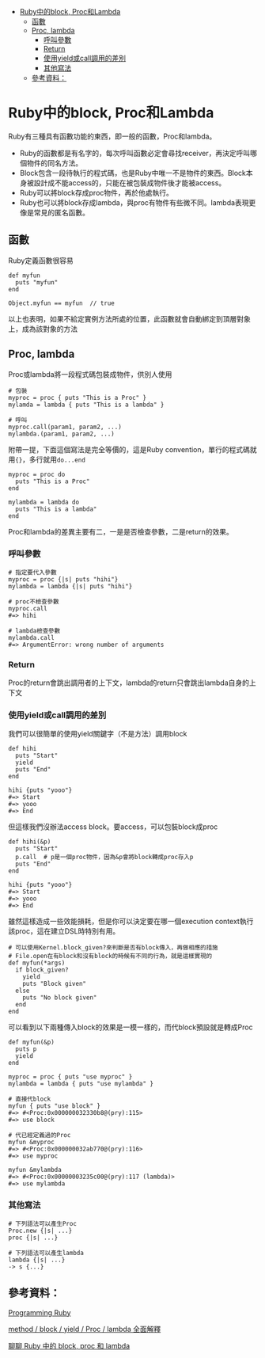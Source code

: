 <!-- TOC -->

- [Ruby中的block, Proc和Lambda](#ruby中的block-proc和lambda)
    - [函數](#函數)
    - [Proc, lambda](#proc-lambda)
        - [呼叫參數](#呼叫參數)
        - [Return](#return)
        - [使用yield或call調用的差別](#使用yield或call調用的差別)
        - [其他寫法](#其他寫法)
    - [參考資料：](#參考資料)

<!-- /TOC -->
# Ruby中的block, Proc和Lambda

Ruby有三種具有函數功能的東西，即一般的函數，Proc和lambda。

- Ruby的函數都是有名字的，每次呼叫函數必定會尋找receiver，再決定呼叫哪個物件的同名方法。
- Block包含一段待執行的程式碼，也是Ruby中唯一不是物件的東西。Block本身被設計成不能access的，只能在被包裝成物件後才能被access。
- Ruby可以將block存成proc物件，再於他處執行。
- Ruby也可以將block存成lambda，與proc有物件有些微不同。lambda表現更像是常見的匿名函數。

## 函數

Ruby定義函數很容易
```
def myfun
  puts "myfun"
end

Object.myfun == myfun  // true
```
以上也表明，如果不給定實例方法所處的位置，此函數就會自動綁定到頂層對象上，成為該對象的方法

## Proc, lambda

Proc或lambda將一段程式碼包裝成物件，供別人使用

```
# 包裝
myproc = proc { puts "This is a Proc" }
mylamda = lambda { puts "This is a lambda" }

# 呼叫
myproc.call(param1, param2, ...)
mylambda.(param1, param2, ...)
```

附帶一提，下面這個寫法是完全等價的，這是Ruby convention，單行的程式碼就用`{}`，多行就用`do...end`

```
myproc = proc do
  puts "This is a Proc"
end

mylambda = lambda do
  puts "This is a lambda"
end
```

Proc和lambda的差異主要有二，一是是否檢查參數，二是return的效果。

### 呼叫參數

```
# 指定要代入參數
myproc = proc {|s| puts "hihi"}
mylambda = lambda {|s| puts "hihi"}

# proc不檢查參數
myproc.call
#=> hihi

# lambda檢查參數
mylambda.call
#=> ArgumentError: wrong number of arguments
```

### Return

Proc的return會跳出調用者的上下文，lambda的return只會跳出lambda自身的上下文

### 使用yield或call調用的差別

我們可以很簡單的使用yield關鍵字（不是方法）調用block

```
def hihi
  puts "Start"
  yield
  puts "End"
end

hihi {puts "yooo"}
#=> Start
#=> yooo
#=> End
```
但這樣我們沒辦法access block。要access，可以包裝block成proc
```
def hihi(&p)
  puts "Start"
  p.call  # p是一個proc物件，因為&p會將block轉成proc存入p
  puts "End"
end

hihi {puts "yooo"}
#=> Start
#=> yooo
#=> End
```
雖然這樣造成一些效能損耗，但是你可以決定要在哪一個execution context執行該proc，這在建立DSL時特別有用。


```
# 可以使用Kernel.block_given?來判斷是否有block傳入，再做相應的措施
# File.open在有block和沒有block的時候有不同的行為，就是這樣實現的
def myfun(*args)
  if block_given?
    yield
    puts "Block given"
  else
    puts "No block given"
  end
end
```

可以看到以下兩種傳入block的效果是一模一樣的，而代block預設就是轉成Proc

```
def myfun(&p)
  puts p
  yield
end

myproc = proc { puts "use myproc" }
mylambda = lambda { puts "use mylambda" }

# 直接代block
myfun { puts "use block" }
#=> #<Proc:0x000000032330b8@(pry):115>
#=> use block

# 代已經定義過的Proc
myfun &myproc
#=> #<Proc:0x000000032ab770@(pry):116>
#=> use myproc

myfun &mylambda
#=> #<Proc:0x00000003235c00@(pry):117 (lambda)>
#=> use mylambda
```

### 其他寫法

```
# 下列語法可以產生Proc
Proc.new {|s| ...}
proc {|s| ...}

# 下列語法可以產生lambda
lambda {|s| ...}
-> s {...}
```

## 參考資料：

[Programming Ruby](https://pragprog.com/book/ruby4/programming-ruby-1-9-2-0)

[method / block / yield / Proc / lambda 全面解釋](http://railsfun.tw/t/method-block-yield-proc-lambda/110)

[聊聊 Ruby 中的 block, proc 和 lambda](https://ruby-china.org/topics/10414)

